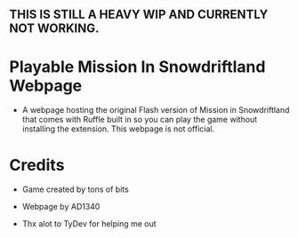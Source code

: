 ## THIS IS STILL A HEAVY WIP AND CURRENTLY NOT WORKING.

# Playable Mission In Snowdriftland Webpage
* A webpage hosting the original Flash version of Mission in Snowdriftland that comes with Ruffle built in so you can play the game without installing the extension. This webpage is not official.

# Credits

* Game created by tons of bits

* Webpage by AD1340

* Thx alot to TyDev for helping me out